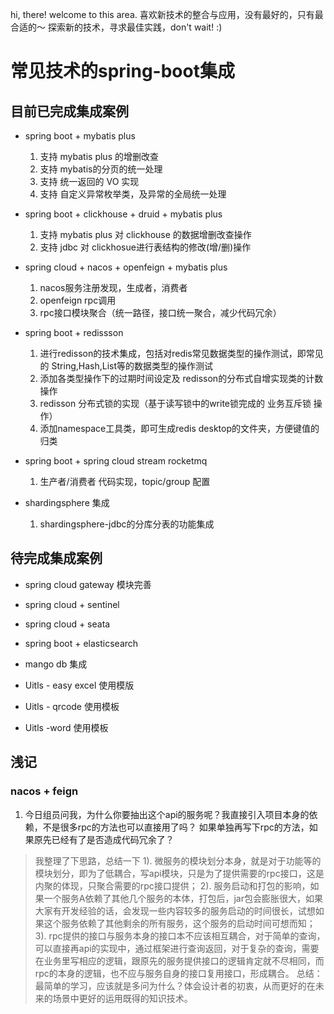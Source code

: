 
hi, there! welcome to this area.
喜欢新技术的整合与应用，没有最好的，只有最合适的～
探索新的技术，寻求最佳实践，don't wait!   :)

# 常见技术的spring-boot集成

## 目前已完成集成案例
* spring boot + mybatis plus
    1. 支持 mybatis plus 的增删改查
    2. 支持 mybatis的分页的统一处理
    3. 支持 统一返回的 VO 实现
    4. 支持 自定义异常枚举类，及异常的全局统一处理
* spring boot + clickhouse +  druid + mybatis plus
    1. 支持 mybatis plus 对 clickhouse 的数据增删改查操作
    2. 支持 jdbc 对 clickhosue进行表结构的修改(增/删)操作
  
* spring cloud + nacos + openfeign + mybatis plus
    1. nacos服务注册发现，生成者，消费者
    2. openfeign rpc调用
    3. rpc接口模块聚合（统一路径，接口统一聚合，减少代码冗余）
    
* spring boot + redissson 
    1. 进行redisson的技术集成，包括对redis常见数据类型的操作测试，即常见的 String,Hash,List等的数据类型的操作测试
    2. 添加各类型操作下的过期时间设定及 redisson的分布式自增实现类的计数操作
    3. redisson 分布式锁的实现（基于读写锁中的write锁完成的 业务互斥锁 操作）
    4. 添加namespace工具类，即可生成redis desktop的文件夹，方便键值的归类

* spring boot + spring cloud stream rocketmq 
    1. 生产者/消费者 代码实现，topic/group 配置

* shardingsphere 集成
    1. shardingsphere-jdbc的分库分表的功能集成


## 待完成集成案例
* spring cloud gateway 模块完善
* spring cloud + sentinel
* spring cloud + seata
* spring boot + elasticsearch

* mango db 集成

* Uitls - easy excel 使用模版
* Uitls - qrcode 使用模板
* Uitls -word 使用模板


## 浅记
### nacos + feign
1. 今日组员问我，为什么你要抽出这个api的服务呢？我直接引入项目本身的依赖，不是很多rpc的方法也可以直接用了吗？ 如果单独再写下rpc的方法，如果原先已经有了是否造成代码冗余了？
> 我整理了下思路，总结一下
> 1). 微服务的模块划分本身，就是对于功能等的模块划分，即为了低耦合，写api模块，只是为了提供需要的rpc接口，这是内聚的体现，只聚合需要的rpc接口提供；
> 2). 服务启动和打包的影响，如果一个服务A依赖了其他几个服务的本体，打包后，jar包会膨胀很大，如果大家有开发经验的话，会发现一些内容较多的服务启动的时间很长，试想如果这个服务依赖了其他剩余的所有服务，这个服务的启动时间可想而知；
> 3). rpc提供的接口与服务本身的接口本不应该相互耦合，对于简单的查询，可以直接再api的实现中，通过框架进行查询返回，对于复杂的查询，需要在业务里写相应的逻辑，跟原先的服务提供接口的逻辑肯定就不尽相同，而rpc的本身的逻辑，也不应与服务自身的接口复用接口，形成耦合。
总结：最简单的学习，应该就是多问为什么？体会设计者的初衷，从而更好的在未来的场景中更好的运用既得的知识技术。




